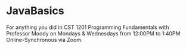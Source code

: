 # JavaBasics
For anything you did in CST 1201 Programming Fundamentals with Professor Moody on Mondays &amp; Wednesdays from 12:00PM to 1:40PM Online-Synchronous via Zoom. 
